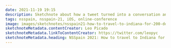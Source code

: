 ```yaml
---
date: 2021-11-19 19:15
description: Sketchnote about how a tweet turned into a conversation and lots of learnings from Leo Picado at NSSpain 2021
tags: nsspain, nsspain-21, iOS, online-conference
image: images/sketchnotes/nsspain21-how-to-travel-to-indiana-for-200-dollars-small.jpg
sketchnoteMetadata.contentCreator: Leo Picado
sketchnoteMetadata.linkToContentCreator: https://twitter.com/leopyc
sketchnoteMetadata.heading: NSSpain 2021: How to travel to Indiana for $200?
---
```

